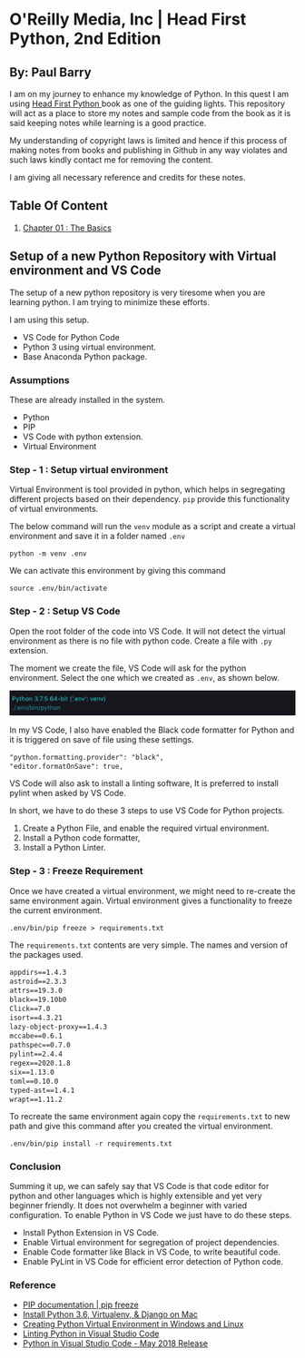# O'Reilly Media, Inc | Head First Python, 2nd Edition #
## By: Paul Barry ##

I am on my journey to enhance my knowledge of Python. In this quest I am using [Head First Python ](https://www.oreilly.com/library/view/head-first-python/9781491919521/) book as one of the guiding lights. This repository will act as a place to store my notes and sample code from the book as it is said keeping notes while learning is a good practice.

My understanding of copyright laws is limited and hence if this process of making notes from books and publishing in Github in any way violates and such laws kindly contact me for removing the content. 

I am giving all necessary reference and credits for these notes.

## Table Of Content ##
1. [Chapter 01 : The Basics](DOCS/Chapter_01-The-Basics/ReadMe.md)


## Setup of a new Python Repository with Virtual environment and VS Code ##

The setup of a new python repository is very tiresome when you are learning python. I am trying to minimize these efforts.

I am using this setup.

* VS Code for Python Code
* Python 3 using virtual environment.
* Base Anaconda Python package.

### Assumptions ###

These are already installed in the system.

* Python
* PIP
* VS Code with python extension.
* Virtual Environment


### Step - 1 : Setup virtual environment ###
Virtual Environment is tool provided in python, which helps in segregating different projects based on their dependency. `pip` provide this functionality of virtual environments.

The below command will run the `venv` module as a script and create a virtual environment and save it in a folder named `.env`
````
python -m venv .env
````

We can activate this environment by giving this command
````
source .env/bin/activate
````

### Step - 2 : Setup VS Code ###

Open the root folder of the code into VS Code. It will not detect the virtual environment as there is no file with python code. Create a file with `.py` extension. 

The moment we create the file, VS Code will ask for the python environment. Select the one which we created as `.env`, as shown below.

![Virtual Environment of VsCode](DOCS/images/VsCodeEnv.png "Virtual Environment in Vs Code")

In my VS Code, I also have enabled the Black code formatter for Python and it is triggered on save of file using these settings.

````
"python.formatting.provider": "black",
"editor.formatOnSave": true,
````

VS Code will also ask to install a linting software, It is preferred to install pylint when asked by VS Code.

In short, we have to do these 3 steps to use VS Code for Python projects.

1. Create a Python File, and enable the required virtual environment.
2. Install a Python code formatter, 
3. Install a Python Linter.

### Step - 3 : Freeze Requirement ###
Once we have created a virtual environment, we might need to re-create the same environment again. Virtual environment gives a functionality to freeze the current environment.

````
.env/bin/pip freeze > requirements.txt
```` 

The `requirements.txt` contents are very simple. The names and version of the packages used.

````
appdirs==1.4.3
astroid==2.3.3
attrs==19.3.0
black==19.10b0
Click==7.0
isort==4.3.21
lazy-object-proxy==1.4.3
mccabe==0.6.1
pathspec==0.7.0
pylint==2.4.4
regex==2020.1.8
six==1.13.0
toml==0.10.0
typed-ast==1.4.1
wrapt==1.11.2
````

To recreate the same environment again copy the `requirements.txt` to new path and give this command after you created the virtual environment.

````
.env/bin/pip install -r requirements.txt
````

### Conclusion ###

Summing it up, we can safely say that VS Code is that code editor for python and other languages which is highly extensible and yet very beginner friendly. It does not overwhelm a beginner with varied configuration. To enable Python in VS Code we just have to do these steps.

* Install Python Extension in VS Code.
* Enable Virtual environment for segregation of project dependencies. 
* Enable Code formatter like Black in VS Code, to write beautiful code.
* Enable PyLint in VS Code for efficient error detection of Python code.

### Reference ###
* [PIP documentation | pip freeze ](https://pip.pypa.io/en/stable/reference/pip_freeze/)
* [Install Python 3.6, Virtualenv, & Django on Mac](https://www.codingforentrepreneurs.com/blog/install-django-on-mac-or-linux)
* [Creating Python Virtual Environment in Windows and Linux ](https://www.geeksforgeeks.org/creating-python-virtual-environment-windows-linux/)
* [Linting Python in Visual Studio Code ](https://code.visualstudio.com/docs/python/linting)
* [Python in Visual Studio Code - May 2018 Release ](https://devblogs.microsoft.com/python/python-in-visual-studio-code-may-2018-release/)





